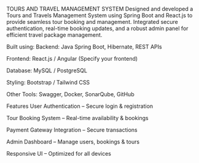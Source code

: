 TOURS AND TRAVEL MANAGEMENT SYSTEM
Designed and developed a Tours and Travels Management System using Spring Boot and React.js to provide seamless tour booking and management. 
Integrated secure authentication, real-time booking updates, and a robust admin panel for efficient travel package management.

Built using:
Backend: Java Spring Boot, Hibernate, REST APIs

Frontend: React.js / Angular (Specify your frontend)

Database: MySQL / PostgreSQL

Styling: Bootstrap / Tailwind CSS

Other Tools: Swagger, Docker, SonarQube, GitHub

Features
User Authentication – Secure login & registration

Tour Booking System – Real-time availability & bookings

Payment Gateway Integration – Secure transactions

Admin Dashboard – Manage users, bookings & tours

Responsive UI – Optimized for all devices
